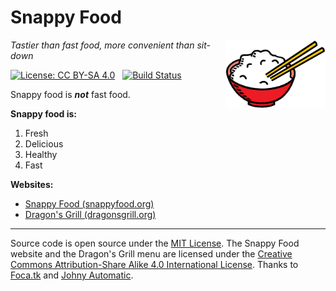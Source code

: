 # Snappy Food
<img src=https://raw.githubusercontent.com/center-key/snappyfood/master/graphics/rice-bowl.png
   align=right width=160 alt=logo>
*Tastier than fast food, more convenient than sit-down*

[![License: CC BY-SA 4.0](https://img.shields.io/badge/License-CC%20BY--SA%204.0-lightgrey.svg)](https://creativecommons.org/licenses/by-sa/4.0/)
&nbsp;
[![Build Status](https://travis-ci.org/center-key/snappyfood.svg)](https://travis-ci.org/center-key/snappyfood)

Snappy food is **_not_** fast food.

**Snappy food is:**
   1. Fresh
   1. Delicious
   1. Healthy
   1. Fast

**Websites:**
   * [Snappy Food (snappyfood.org)](https://snappyfood.org)
   * [Dragon's Grill (dragonsgrill.org)](https://dragonsgrill.org)

---
Source code is open source under the [MIT License](LICENSE.txt).
The Snappy Food website and the Dragon's Grill menu are licensed under the
[Creative Commons Attribution-Share Alike 4.0 International License](http://creativecommons.org/licenses/by-sa/4.0/).
Thanks to
[Foca.tk](http://www.clipartlord.com/2012/12/08/free-dragon-clip-art) and
[Johny Automatic](https://commons.wikimedia.org/wiki/File:Johnny_automatic_bowl_of_rice.svg).
